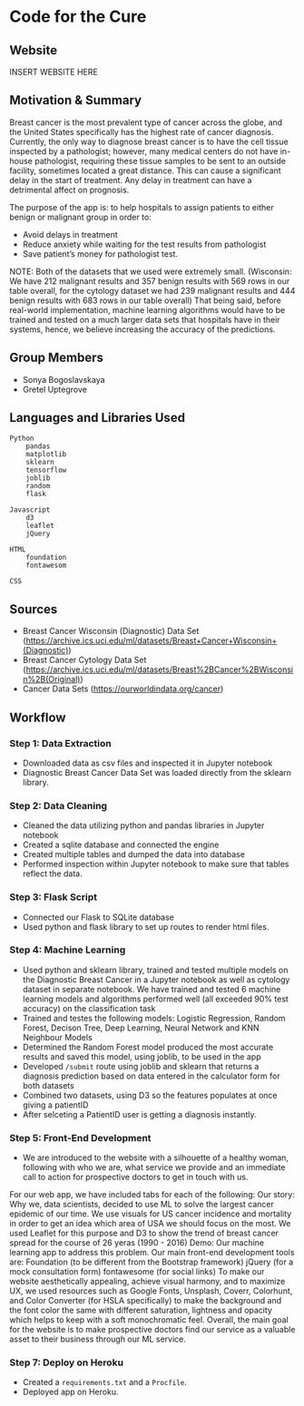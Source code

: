 # Code for the Cure

## Website

INSERT WEBSITE HERE

## Motivation & Summary

Breast cancer is the most prevalent type of cancer across the globe, and the United States specifically has the highest rate of cancer diagnosis. Currently, the only way to diagnose breast cancer is to have the cell tissue inspected by a pathologist; however, many medical centers do not have in-house pathologist, requiring these tissue samples to be sent to an outside facility, sometimes located a great distance. This can cause a significant delay in the start of treatment. Any delay in treatment can have a detrimental affect on prognosis. 

The purpose of the app is: to help hospitals to assign patients to either benign or malignant group in order to: 
* Avoid delays in treatment
* Reduce anxiety while waiting for the test results from pathologist
* Save patient’s money for pathologist test.

NOTE: Both of the datasets that we used were extremely small. (Wisconsin:  We have 212 malignant results and 357 benign results with 569 rows in our table overall, for the cytology dataset we had 239 malignant results and 444 benign results with 683 rows in our table overall) That being said, before real-world implementation, machine learning algorithms would have to be trained and tested on a much larger data sets that hospitals have in their systems, hence, we believe increasing the accuracy of the predictions.

## Group Members

* Sonya Bogoslavskaya
* Gretel Uptegrove

## Languages and Libraries Used

```
Python
    pandas
    matplotlib
    sklearn
    tensorflow
    joblib
    random
    flask

Javascript
    d3
    leaflet
    jQuery
    
HTML
    foundation
    fontawesom
    
CSS
```

## Sources

* Breast Cancer Wisconsin (Diagnostic) Data Set 
(https://archive.ics.uci.edu/ml/datasets/Breast+Cancer+Wisconsin+(Diagnostic))
* Breast Cancer Cytology Data Set 
(https://archive.ics.uci.edu/ml/datasets/Breast%2BCancer%2BWisconsin%2B(Original))
* Cancer Data Sets
(https://ourworldindata.org/cancer)

## Workflow

### Step 1: Data Extraction

* Downloaded data as csv files and inspected it in Jupyter notebook
* Diagnostic Breast Cancer Data Set was loaded directly from the sklearn library.

### Step 2: Data Cleaning

* Cleaned the data utilizing python and pandas libraries in Jupyter notebook
* Created a sqlite database and connected the engine 
* Created multiple tables and dumped the data into database
* Performed inspection within Jupyter notebook to make sure that tables reflect the data.

### Step 3: Flask Script

* Connected our Flask to SQLite database
* Used python and flask library to set up routes to render html files.

### Step 4: Machine Learning

* Used python and sklearn library, trained and tested multiple models on the Diagnostic Breast Cancer in a Jupyter notebook as well as cytology dataset in separate notebook. We have trained and tested 6 machine learning models and algorithms performed well (all exceeded 90% test accuracy) on the classification task
* Trained and testes the following models: Logistic Regression, Random Forest, Decison Tree, Deep Learning, Neural Network and KNN Neighbour Models
* Determined the Random Forest model produced the most accurate results and saved this model, using joblib, to be used in the app
* Developed `/submit` route using joblib and sklearn that returns a diagnosis prediction based on data entered in the calculator form for both datasets
* Combined two datasets, using D3 so the features populates at once giving a patientID
* After selceting a PatientID user is getting a diagnosis instantly. 

### Step 5: Front-End Development

* We are introduced to the website with a silhouette of a healthy woman, following with who we are, what service we provide and an immediate call to action for prospective doctors to get in touch with us. 
 
For our web app, we have included tabs for each of the following:
Our story: Why we, data scientists, decided to use ML to solve the largest cancer epidemic of our time. We use visuals for US cancer incidence and mortality in order to get an idea which area of USA we should focus on the most. We used Leaflet for this purpose and D3 to show the trend of breast cancer spread for the course of 26 yeras (1990 - 2016)
Demo: Our machine learning app to address this problem.
Our main front-end development tools are:
Foundation (to be different from the Bootstrap framework)
jQuery (for a mock consultation form)
fontawesome (for social links)
To make our website aesthetically appealing, achieve visual harmony, and to maximize UX, we used resources such as Google Fonts, Unsplash, Coverr, Colorhunt, and Color Converter (for HSLA specifically) to make the background and the font color the same with different saturation, lightness and opacity which helps to keep with a soft monochromatic feel.
Overall, the main goal for the website is to make prospective doctors find our service as a valuable asset to their business through our ML service.

### Step 7: Deploy on Heroku

* Created a `requirements.txt` and a `Procfile`.
* Deployed app on Heroku.
